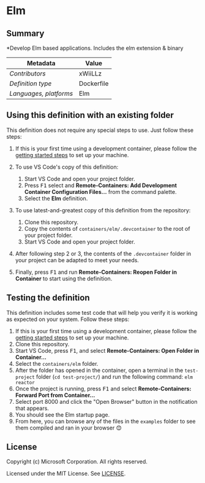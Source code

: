 # Elm

## Summary

*Develop Elm based applications. Includes the elm extension & binary

| Metadata | Value |  
|----------|-------|
| *Contributors* | xWiiLLz |
| *Definition type* | Dockerfile |
| *Languages, platforms* | Elm |

## Using this definition with an existing folder

This definition does not require any special steps to use. Just follow these steps:

1. If this is your first time using a development container, please follow the [getting started steps](https://aka.ms/vscode-remote/containers/getting-started) to set up your machine.

2. To use VS Code's copy of this definition:
   1. Start VS Code and open your project folder.
   2. Press <kbd>F1</kbd> select and **Remote-Containers: Add Development Container Configuration Files...** from the command palette.
   3. Select the **Elm** definition.

3. To use latest-and-greatest copy of this definition from the repository:
   1. Clone this repository.
   2. Copy the contents of `containers/elm/.devcontainer` to the root of your project folder.
   3. Start VS Code and open your project folder.

4. After following step 2 or 3, the contents of the `.devcontainer` folder in your project can be adapted to meet your needs.

5. Finally, press <kbd>F1</kbd> and run **Remote-Containers: Reopen Folder in Container** to start using the definition.

## Testing the definition

This definition includes some test code that will help you verify it is working as expected on your system. Follow these steps:

1. If this is your first time using a development container, please follow the [getting started steps](https://aka.ms/vscode-remote/containers/getting-started) to set up your machine.
2. Clone this repository.
3. Start VS Code, press <kbd>F1</kbd>, and select **Remote-Containers: Open Folder in Container...**
4. Select the `containers/elm` folder.
5. After the folder has opened in the container, open a terminal in the `test-project` folder (`cd test-project/`) and run the following command: `elm reactor`
6. Once the project is running, press <kbd>F1</kbd> and select **Remote-Containers: Forward Port from Container...**
7. Select port 8000 and click the "Open Browser" button in the notification that appears.
8. You should see the Elm startup page.
9. From here, you can browse any of the files in the `examples` folder to see them compiled and ran in your browser 😊

## License

Copyright (c) Microsoft Corporation. All rights reserved.

Licensed under the MIT License. See [LICENSE](https://github.com/Microsoft/vscode-dev-containers/blob/master/LICENSE).